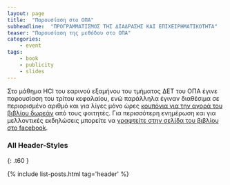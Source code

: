 ```yaml
---
layout: page
title:  "Παρουσίαση στο ΟΠΑ"
subheadline:  "ΠΡΟΓΡΑΜΜΑΤΙΣΜΟΣ ΤΗΣ ΔΙΑΔΡΑΣΗΣ ΚΑΙ ΕΠΙΧΕΙΡΗΜΑΤΙΚΟΤΗΤΑ"
teaser: "Παρουσίαση της μεθόδου στο ΟΠΑ"
categories:
    - event
tags:
    - book
    - publicity
    - slides
---
```


Στο μάθημα HCI του εαρινού εξαμήνου του τμήματος ΔΕΤ του ΟΠΑ έγινε παρουσίαση του τρίτου κεφαλαίου, ενώ παράλληλα έγιναν διαθέσιμα σε περιορισμένο αριθμό και για λίγες μόνο ώρες [κουπόνια για την αγορά του βιβλίου δωρεάν](/coupons/) από τους φοιτητές. Για περισσότερη ενημέρωση και για μελλοντικές εκδηλώσεις μπορείτε να [γραφτείτε στην σελίδα του βιβλίου στο facebook](https://www.facebook.com/pibookgr).


### All Header-Styles
{: .t60 }

{% include list-posts.html tag='header' %}
